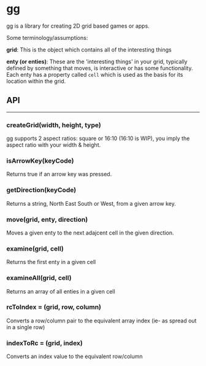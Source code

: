# gg 
gg is a library for creating 2D grid based games or apps. 

Some terminology/assumptions: 

**grid**: This is the object which contains all of the interesting things

**enty (or enties)**: These are the 'interesting things' in your grid, typically defined by something that moves, is interactive or has some functionality.  Each enty has a property called `cell` which is used as the basis for its location within the grid. 

## API
---------

### createGrid(width, height, type)
gg supports 2 aspect ratios: square or 16:10 (16:10 is WIP), you imply the aspect ratio with your width & height.

### isArrowKey(keyCode)
Returns true if an arrow key was pressed. 

### getDirection(keyCode)
Returns a string, North East South or West, from a given arrow key.

### move(grid, enty, direction)
Moves a given enty to the next adajcent cell in the given direction.


### examine(grid, cell)
Returns the first enty in a given cell 


### examineAll(grid, cell)
Returns an array of all enties in a given cell


### rcToIndex = (grid, row, column)
Converts a row/column pair to the equivalent array index (ie- as spread out in a single row)


### indexToRc = (grid, index)
Converts an index value to the equivalent row/column
